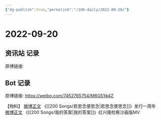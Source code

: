 ```yaml
---
{"dg-publish":true,"permalink":"/100-daily/2022-09-20/"}
---
```



# 2022-09-20

## 资讯站 记录

原博链接:

## Bot 记录

原博链接: https://weibo.com/7452765754/M6G51ik4Z

【物料】
[微博正文](https://weibo.com/detail/4815729441113624) 《[[200 Songs/若思念便思念\|若思念便思念]]》发行一周年
[微博正文](https://weibo.com/detail/4815802584534961) 《[[200 Songs/我的答案\|我的答案]]》红兴隆检察沙画版MV
